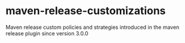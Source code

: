 # maven-release-customizations
Maven release custom policies and strategies introduced in the maven release plugin since version 3.0.0
